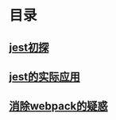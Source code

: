 # 目录

## [jest初探](https://zhangping1.github.io/jest)

## [jest的实际应用](https://zhangping1.github.io/react-jest-demo)

## [消除webpack的疑惑](https://zhangping1.github.io/clear-webpack-doubt)
